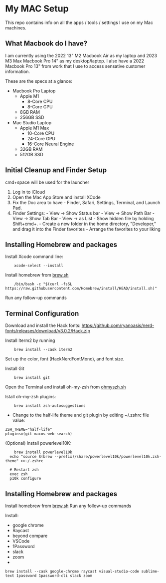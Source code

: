 # My MAC Setup

This repo contains info on all the apps / tools / settings I use on my Mac machines.

## What Macbook do I have?

I am currently using the 2022 13" M2 Macbook Air as my laptop and 2023 M3 Max Macbook Pro 14" as my desktop/laptop. I also have a 2022 Macbook Pro 13" from work that I use to access sensative customer information.

These are the specs at a glance:

- Macbook Pro Laptop
  - Apple M1
    - 8-Core CPU
    - 8-Core GPU
  - 8GB RAM
  - 256GB SSD
- Mac Studio Laptop
  - Apple M1 Max
    - 10-Core CPU
    - 24-Core GPU
    - 16-Core Neural Engine
  - 32GB RAM
  - 512GB SSD

## Initial Cleanup and Finder Setup

cmd+space will be used for the launcher

1. Log in to iCloud
2. Open the Mac App Store and install XCode
3. Fix the Doc area to have - Finder, Safari, Settings, Terminal, and Launch Pad.
4. Finder Settings: - View -> Show Status bar - View -> Show Path Bar - View -> Show Tab Bar - View -> as List - Show hidden file by holding Shift+cmd+. - Create a new folder in the home directory, "Developer," and drag it into the Finder favorites - Arrange the favorites to your liking

## Installing Homebrew and packages

Install Xcode command line:

```
	xcode-select --install
```

Install homebrew from [brew.sh](https://brew.sh)

```
	/bin/bash -c "$(curl -fsSL https://raw.githubusercontent.com/Homebrew/install/HEAD/install.sh)"
```

Run any follow-up commands

## Terminal Configuration

Download and install the Hack fonts:
https://github.com/ryanoasis/nerd-fonts/releases/download/v3.0.2/Hack.zip

Install Iterm2 by running

```
	brew install --cask iterm2
```

Set up the color, font (HackNerdFontMono), and font size.

Install Git

```
	brew install git
```

Open the Terminal and install oh-my-zsh from [ohmyszh.sh](https://ohmyz.sh/)

Istall oh-my-zsh plugins:

```
	brew install zsh-autosuggestions
```

- Change to the half-life theme and git plugin by editing ~/.zshrc file value:

```
ZSH_THEME="half-life"
plugins=(git macos web-search)
```

(Optional) Install powerlevel10K:

```
	brew install powerlevel10k
  echo "source $(brew --prefix)/share/powerlevel10k/powerlevel10k.zsh-theme" >>~/.zshrc

  # Restart zsh
  exec zsh
  p10k configure
```

## Installing Homebrew and packages

Install homebrew from [brew.sh](https://brew.sh)
Run any follow-up commands

Install:

- google chrome
- Raycast
- beyond compare
- VSCode
- 1Password
- slack
- zoom
-

```
brew install --cask google-chrome raycast visual-studio-code sublime-text 1password 1password-cli slack zoom
```
